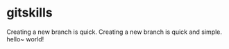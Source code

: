 # gitskills
Creating a new branch is quick.
Creating a new branch is quick and simple.
hello~ world!
